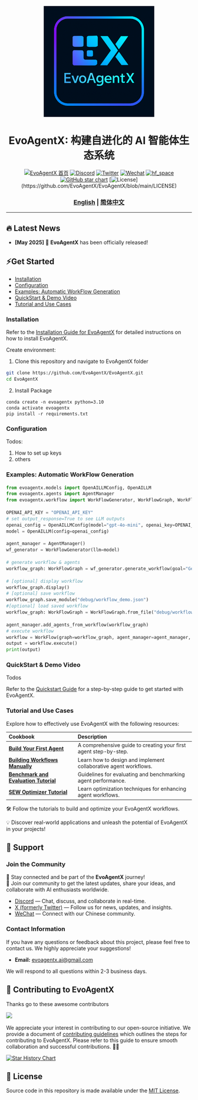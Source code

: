 <!-- Add logo here -->
<div align="center">
  <a href="https://github.com/EvoAgentX/EvoAgentX">
    <img src="./assets/evologo.png" alt="EvoAgentX" width="300" height="300">
  </a>
</div>

<h1 align="center">
    EvoAgentX:  构建自进化的 AI 智能体生态系统
</h1>

<div align="center">

[![EvoAgentX 首页](https://img.shields.io/badge/EvoAgentX-Homepage-blue?logo=homebridge)](https://EvoAgentX.github.io/EvoAgentX/)
[![Discord](https://img.shields.io/badge/Chat-Discord-5865F2?&logo=discord&logoColor=white)](https://discord.gg/EvoAgentX)
[![Twitter](https://img.shields.io/badge/Follow-@EvoAgentX-e3dee5?&logo=x&logoColor=white)](https://x.com/EvoAgentX)
[![Wechat](https://img.shields.io/badge/WeChat-EvoAgentX-brightgreen?logo=wechat&logoColor=white)]()
[![hf_space](https://img.shields.io/badge/%F0%9F%A4%97%20Hugging%20Face-EvoAgentX-ffc107?color=ffc107&logoColor=white)](https://huggingface.co/EvoAgentX)
[![GitHub star chart](https://img.shields.io/github/stars/EvoAgentX/EvoAgentX?style=social)](https://star-history.com/#EvoAgentX/EvoAgentX)
[![License](https://img.shields.io/badge/License-Apache%202.0-blue.svg?)](https://github.com/EvoAgentX/EvoAgentX/blob/main/LICENSE)

</div>

<div align="center">

<h3 align="center">

[English](./README.md) | [简体中文](./README-zh.md) 

</h3>

</div>

<hr>

## 🔥 Latest News
- **[May 2025]** 🎉 **EvoAgentX** has been officially released!

## ⚡Get Started
- [Installation](#installation)
- [Configuration](#configuration)
- [Examples: Automatic WorkFlow Generation](#examples-automatic-workflow-generation)
- [QuickStart & Demo Video](#quickstart--demo-video)
- [Tutorial and Use Cases](#tutorial-and-use-cases)

### Installation

Refer to the [Installation Guide for EvoAgentX](./docs/installation.md) for detailed instructions on how to install EvoAgentX.

Create environment: 
1. Clone this repository and navigate to EvoAgentX folder
```bash
git clone https://github.com/EvoAgentX/EvoAgentX.git
cd EvoAgentX
```

2. Install Package
```Shell
conda create -n evoagentx python=3.10 
conda activate evoagentx
pip install -r requirements.txt 
```

### Configuration
Todos:
1. How to set up keys
2. others

### Examples: Automatic WorkFlow Generation 
```python
from evoagentx.models import OpenAILLMConfig, OpenAILLM
from evoagentx.agents import AgentManager
from evoagentx.workflow import WorkFlowGenerator, WorkFlowGraph, WorkFlow

OPENAI_API_KEY = "OPENAI_API_KEY" 
# set output_response=True to see LLM outputs 
openai_config = OpenAILLMConfig(model="gpt-4o-mini", openai_key=OPENAI_API_KEY, stream=True, output_response=False)
model = OpenAILLM(config=openai_config)

agent_manager = AgentManager()
wf_generator = WorkFlowGenerator(llm=model)

# generate workflow & agents
workflow_graph: WorkFlowGraph = wf_generator.generate_workflow(goal="Generate a python code for greedy snake game")

# [optional] display workflow
workflow_graph.display()
# [optional] save workflow 
workflow_graph.save_module("debug/workflow_demo.json")
#[optional] load saved workflow 
workflow_graph: WorkFlowGraph = WorkFlowGraph.from_file("debug/workflow_demo.json")

agent_manager.add_agents_from_workflow(workflow_graph)
# execute workflow
workflow = WorkFlow(graph=workflow_graph, agent_manager=agent_manager, llm=model)
output = workflow.execute()
print(output)
```

### QuickStart & Demo Video
Todos

Refer to the [Quickstart Guide](./docs/quickstart.md) for a step-by-step guide to get started with EvoAgentX.

### Tutorial and Use Cases

Explore how to effectively use EvoAgentX with the following resources:

| Cookbook | Description |
|:---|:---|
| **[Build Your First Agent](./docs/tutorial/first_agent.md)** | A comprehensive guide to creating your first agent step-by-step. |
| **[Building Workflows Manually](./docs/tutorial/first_workflow.md)** | Learn how to design and implement collaborative agent workflows. |
| **[Benchmark and Evaluation Tutorial](./docs/tutorial/benchmark_and_evaluation.md)** | Guidelines for evaluating and benchmarking agent performance. |
| **[SEW Optimizer Tutorial](./docs/tutorial/sew_optimizer.md)** | Learn optimization techniques for enhancing agent workflows. |

🛠️ Follow the tutorials to build and optimize your EvoAgentX workflows.

💡 Discover real-world applications and unleash the potential of EvoAgentX in your projects!

## 🙋 Support

### Join the Community

📢 Stay connected and be part of the **EvoAgentX** journey!  
🚩 Join our community to get the latest updates, share your ideas, and collaborate with AI enthusiasts worldwide.

- [Discord](https://discord.com/invite/EvoAgentX) — Chat, discuss, and collaborate in real-time.
- [X (formerly Twitter)](https://x.com/EvoAgentX) — Follow us for news, updates, and insights.
- [WeChat]() — Connect with our Chinese community.

### Contact Information

If you have any questions or feedback about this project, please feel free to contact us. We highly appreciate your suggestions!

- **Email:** evoagentx.ai@gmail.com

We will respond to all questions within 2-3 business days.

## 🙌 Contributing to EvoAgentX
Thanks go to these awesome contributors

<a href="https://github.com/EvoAgentX/EvoAgentX/graphs/contributors">
  <img src="https://contrib.rocks/image?repo=EvoAgentX/EvoAgentX" />
</a>

We appreciate your interest in contributing to our open-source initiative. We provide a document of [contributing guidelines](https://github.com/clayxai/EvoAgentX/blob/main/CONTRIBUTING.md) which outlines the steps for contributing to EvoAgentX. Please refer to this guide to ensure smooth collaboration and successful contributions. 🤝🚀

[![Star History Chart](https://api.star-history.com/svg?repos=EvoAgentX/EvoAgentX&type=Date)](https://www.star-history.com/#EvoAgentX/EvoAgentX&Date)


## 📄 License

Source code in this repository is made available under the [MIT License](./LICENSE).
